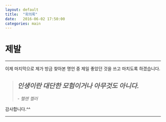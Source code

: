 ```yaml
---
layout: default
title:  "회의록"
date:   2016-06-02 17:50:00
categories: main
---
```


# 제발  

---   
 
이제 마지막으로 제가 방금 찾아본 명언 중 제일 좋았던 것을 쓰고 마치도록 하겠습니다.  
 
>## *인생이란 대단한 모험이거나 아무것도 아니다.*  
> *- 헬렌 켈러*  
 
감사합니다.^^  



---  
